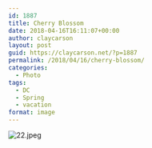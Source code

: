 ```yaml
---
id: 1887
title: Cherry Blossom
date: 2018-04-16T16:11:07+00:00
author: claycarson
layout: post
guid: https://claycarson.net/?p=1887
permalink: /2018/04/16/cherry-blossom/
categories:
  - Photo
tags:
  - DC
  - Spring
  - vacation
format: image
---
```

![22.jpeg](https://claycarson.net/wp-content/uploads/2018/04/22.jpeg)